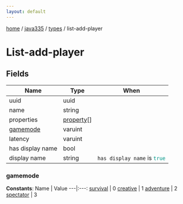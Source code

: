 ```yaml
---
layout: default
---
```


[home](/)  /  [java335](/protocol/java335)  /  [types](/protocol/java335/types)  /  list-add-player

# List-add-player

## Fields

Name | Type | When
---|---|:---:
uuid | uuid | 
name | string | 
properties | [property](/protocol/java335/types/property)[] | 
[gamemode](#gamemode) | varuint | 
latency | varuint | 
has display name | bool | 
display name | string | <code>has display name</code> is <code><span style="color:#009688">true</span></code>

### gamemode

**Constants**:
Name | Value
---|:---:
[survival](gamemode_survival) | 0
[creative](gamemode_creative) | 1
[adventure](gamemode_adventure) | 2
[spectator](gamemode_spectator) | 3

